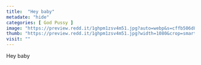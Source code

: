 ```yaml
---
title:  "Hey baby"
metadate: "hide"
categories: [ God Pussy ]
image: "https://preview.redd.it/1ghpm1zsv4m51.jpg?auto=webp&s=cffb506d88292ad5c2a9056b62527505bc8b5acd"
thumb: "https://preview.redd.it/1ghpm1zsv4m51.jpg?width=1080&crop=smart&auto=webp&s=26141cc889e69250704ad1100b9c86b75359286f"
visit: ""
---
```

Hey baby
